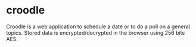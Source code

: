 croodle
=======
Croodle is a web application to schedule a date or to do a poll on a general topics. Stored data is encrypted/decrypted in the browser using 256 bits AES.
